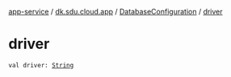 [app-service](../../index.md) / [dk.sdu.cloud.app](../index.md) / [DatabaseConfiguration](index.md) / [driver](./driver.md)

# driver

`val driver: `[`String`](https://kotlinlang.org/api/latest/jvm/stdlib/kotlin/-string/index.html)